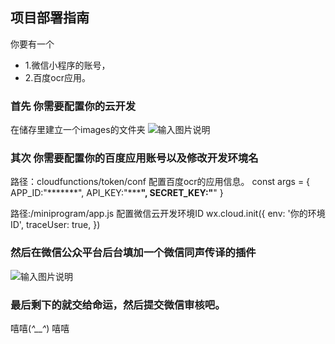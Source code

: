 ## 项目部署指南

你要有一个
 * 1.微信小程序的账号，
 * 2.百度ocr应用。
### 首先 你需要配置你的云开发
在储存里建立一个images的文件夹
![输入图片说明](https://images.gitee.com/uploads/images/2020/0217/200214_a33be369_1791536.png "屏幕截图.png")

### 其次 你需要配置你的百度应用账号以及修改开发环境名
路径：cloudfunctions/token/conf
配置百度ocr的应用信息。
const args = {
  APP_ID:"*******",
  API_KEY:"***********************************",
  SECRET_KEY:"********************************"
}

路径:/miniprogram/app.js
配置微信云开发环境ID
wx.cloud.init({
  env: '你的环境ID',
  traceUser: true,
})


### 然后在微信公众平台后台填加一个微信同声传译的插件
![输入图片说明](https://images.gitee.com/uploads/images/2020/0217/203515_c3f03382_1791536.png "屏幕截图.png")

### 最后剩下的就交给命运，然后提交微信审核吧。

嘻嘻(*^__^*) 嘻嘻
